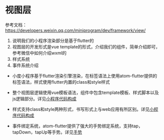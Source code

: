 # 视图层

参考文档：https://developers.weixin.qq.com/miniprogram/dev/framework/view/

1. 说明我们的小程序渲染部分是基于flutter的
2. 视图层的开发形式是vue template的形式，介绍我们的组件，简单介绍即可，参考微信中如何介绍wxml的
3. 样式系统
4. 事件系统介绍

* 小度小程序基于flutter渲染引擎渲染，在标签语法上使用atom-flutter提供的标签语法，样式使用flutter内置的class和style样式

* 整个视图层逻辑使用vue模板语法，组件中包含template模板、样式脚本以及js逻辑部分。详见[小程序代码构成](./code.md)

* 样式支持class和style两种形式，书写形式上与web应用有所区别。详见[小程序代码构成](./code.md)

* 事件绑定系统，atom-flutter提供了强大的手势绑定系统，支持tap，tapDown，tapUp等手势。详见[手势](http://10.24.7.83:8080/docs/doc/gesture/gestureDetector/)
